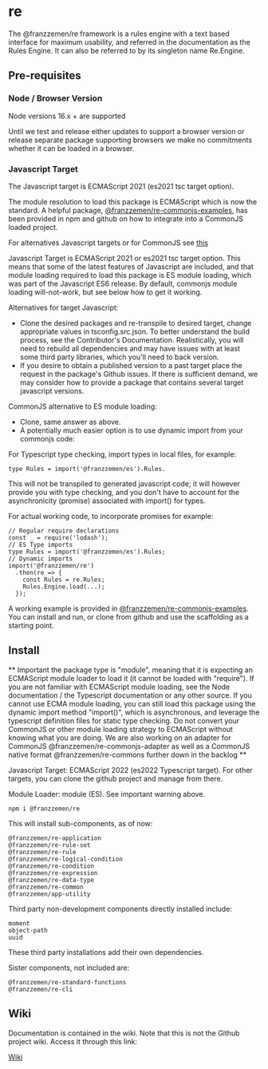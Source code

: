 # re

The @franzzemen/re framework is a rules engine with a text based interface for maximum usability, and referred in the
documentation as the Rules Engine. It can also be referred to by its singleton name Re.Engine.

## Pre-requisites

### Node / Browser Version

Node versions 16.x + are supported

Until we test and release either updates to support a browser version or release separate package supporting browsers we
make no commitments whether it can be loaded in a browser.

### Javascript Target

The Javascript target is ECMAScript 2021 (es2021 tsc target option).

The module resolution to load this package is ECMAScript which is now the standard.  A helpful package, 
[@franzzemen/re-commonjs-examples](https://www.npmjs.com/package/@franzzemen/re-commonjs-examples), has been 
provided in npm and github on how to integrate into a CommonJS loaded project.

For alternatives Javascript targets or for CommonJS see [this](./ts-src/JavascriptTargetAndModuleResolution.md)

Javascript Target is ECMAScript 2021 or es2021 tsc target option. This means that some of the latest features of
Javascript are included, and that module loading required to load this package is ES module loading, which was part of
the Javascript ES6 release. By default, commonjs module loading will-not-work, but see below how to get it working.

Alternatives for target Javascript:

- Clone the desired packages and re-transpile to desired target, change appropriate values in tsconfig.src.json. To
  better understand the build process, see the Contributor's Documentation. Realistically, you will need to rebuild all
  dependencies and may have issues with at least some third party libraries, which you'll need to back version.
- If you desire to obtain a published version to a past target place the request in the package's Github issues. If
  there is sufficient demand, we may consider how to provide a package that contains several target javascript versions.

CommonJS alternative to ES module loading:

- Clone, same answer as above.
- A potentially much easier option is to use dynamic import from your commonjs code:

For Typescript type checking, import types in local files, for example:

    type Rules = import('@franzzemen/es').Rules.

This will not be transpiled to generated javascript code; it will however provide you with type checking, and you don't
have to account for the asynchronicity (promise) associated with import() for types.

For actual working code, to incorporate promises for example:

    // Regular require declarations
    const _ = require('lodash');
    // ES Type imports
    type Rules = import('@franzzemen/es').Rules;
    // Dynamic imports
    import('@franzzemen/re')
      .then(re => {
        const Rules = re.Rules;
        Rules.Engine.load(...);
      });

A working example is provided
in [@franzzemen/re-commonjs-examples](https://www.npmjs.com/package/@franzzemen/re-commonjs-examples). You can install
and run, or clone from github and use the scaffolding as a starting point.

## Install

** Important the package type is "module", meaning that it is expecting an ECMAScript module loader to load it (it
cannot be loaded with "require"). If you are not familiar with ECMAScript module loading, see the Node documentation /
the Typescript documentation or any other source. If you cannot use ECMA module loading, you can still load this package
using the dynamic import method "import()", which is asynchronous, and leverage the typescript definition files for
static type checking. Do not convert your CommonJS or other module loading strategy to ECMAScript without knowing what
you are doing. We are also working on an adapter for CommonJS @franzzemen/re-commonjs-adapter as well as a CommonJS
native format @franzzemen/re-commons further down in the backlog **

Javascript Target: ECMAScript 2022 (es2022 Typescript target). For other targets, you can clone the github project and
manage from there.

Module Loader: module (ES). See important warning above.

    npm i @franzzemen/re

This will install sub-components, as of now:

    @franzzemen/re-application
    @franzzemen/re-rule-set
    @franzzemen/re-rule
    @franzzemen/re-logical-condition
    @franzzemen/re-condition
    @franzzemen/re-expression
    @franzzemen/re-data-type
    @franzzemen/re-common
    @franzzemen/app-utility

Third party non-development components directly installed include:

    moment
    object-path
    uuid

These third party installations add their own dependencies.

Sister components, not included are:

    @franzzemen/re-standard-functions
    @franzzemen/re-cli

## Wiki

Documentation is contained in the wiki. Note that this is not the Github project wiki. Access it through this link:

[Wiki](./ts-src/wiki.md)
